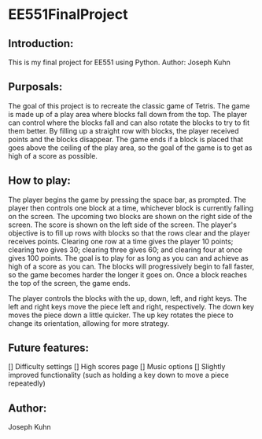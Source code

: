 # EE551FinalProject

## Introduction:

This is my final project for EE551 using Python.
Author: Joseph Kuhn

## Purposals:

The goal of this project is to recreate the classic game of Tetris. The game is made up of a play area where blocks fall down from the top. The player can control where the blocks fall and can also rotate the blocks to try to fit them better. By filling up a straight row with blocks, the player received points and the blocks disappear. The game ends if a block is placed that goes above the ceiling of the play area, so the goal of the game is to get as high of a score as possible.

## How to play:

The player begins the game by pressing the space bar, as prompted. The player then controls one block at a time, whichever block is currently falling on the screen. The upcoming two blocks are shown on the right side of the screen. The score is shown on the left side of the screen. The player's objective is to fill up rows with blocks so that the rows clear and the player receives points. Clearing one row at a time gives the player 10 points; clearing two gives 30; clearing three gives 60; and clearing four at once gives 100 points. The goal is to play for as long as you can and achieve as high of a score as you can. The blocks will progressively begin to fall faster, so the game becomes harder the longer it goes on. Once a block reaches the top of the screen, the game ends.

The player controls the blocks with the up, down, left, and right keys. The left and right keys move the piece left and right, respectively. The down key moves the piece down a little quicker. The up key rotates the piece to change its orientation, allowing for more strategy.

## Future features:

[] Difficulty settings
[] High scores page
[] Music options
[] Slightly improved functionality (such as holding a key down to move a piece repeatedly)

## Author:

Joseph Kuhn
